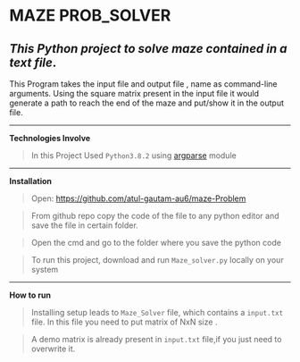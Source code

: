# MAZE PROB_SOLVER 

## _This Python project to solve maze contained in a text file_.

This Program takes the input file and output file , name as command-line arguments.
Using the square matrix present in the input file it would generate a path to reach the end of the maze and put/show it in the output file.
***


**Technologies Involve**
>In this Project Used `Python3.8.2` using [argparse](https://docs.python.org/3/library/argparse.html) module
***


**Installation**
> Open:  https://github.com/atul-gautam-au6/maze-Problem

> From github repo copy the code of the file to any python editor and save the file in certain folder.

> Open the cmd and go to the folder where you save the python code

> To run this project, download and run `Maze_solver.py` locally on your system 
***


**How to run**
>Installing setup leads to `Maze_Solver` file, which contains a `input.txt` file. In this file you need to put matrix of NxN size .


>A demo matrix is already present in `input.txt` file,if you just need to overwrite it.
